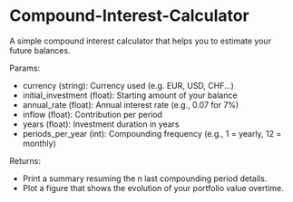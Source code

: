 # Compound-Interest-Calculator
A simple compound interest calculator that helps you to estimate your future balances.

Params:
- currency (string): Currency used (e.g. EUR, USD, CHF...)
- initial_investment (float): Starting amount of your balance
- annual_rate (float): Annual interest rate (e.g., 0.07 for 7%)
- inflow (float): Contribution per period
- years (float): Investment duration in years
- periods_per_year (int): Compounding frequency (e.g., 1 = yearly, 12 = monthly)

Returns:
- Print a summary resuming the n last compounding period details.
- Plot a figure that shows the evolution of your portfolio value overtime.
